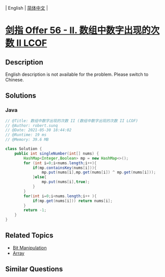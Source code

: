 
| English | [简体中文](README.md) |

# [剑指 Offer 56 - II. 数组中数字出现的次数 II LCOF](https://leetcode.cn//problems/shu-zu-zhong-shu-zi-chu-xian-de-ci-shu-ii-lcof/)

## Description

<p>English description is not available for the problem. Please switch to Chinese.</p>


## Solutions


### Java

```Java
// @Title: 数组中数字出现的次数 II (数组中数字出现的次数 II LCOF)
// @Author: robert.sunq
// @Date: 2021-05-30 18:44:02
// @Runtime: 19 ms
// @Memory: 39.6 MB

class Solution {
    public int singleNumber(int[] nums) {
        HashMap<Integer,Boolean> mp = new HashMap<>();
        for (int i=0;i<nums.length;i++){
            if(mp.containsKey(nums[i])){
                mp.put(nums[i],mp.get(nums[i]) ^ mp.get(nums[i]));
            }else{
                mp.put(nums[i],true);
            }
        }
        for(int i=0;i<nums.length;i++ ){
            if(mp.get(nums[i])) return nums[i];
        }
        return -1;
    }
}
```



## Related Topics

- [Bit Manipulation](https://leetcode.cn//tag/bit-manipulation)
- [Array](https://leetcode.cn//tag/array)

## Similar Questions


